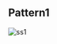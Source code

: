 ## Pattern1
![ss1](https://user-images.githubusercontent.com/87390353/127748807-f4b7bacc-2163-481e-b9c5-d81b8f1f0da8.jpg)
